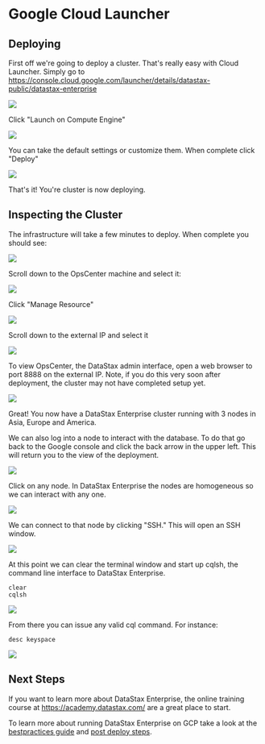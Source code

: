 # Google Cloud Launcher

## Deploying
First off we're going to deploy a cluster.  That's really easy with Cloud Launcher.  Simply go to https://console.cloud.google.com/launcher/details/datastax-public/datastax-enterprise

![](./img/cloudlauncherlandingpage.png)

Click "Launch on Compute Engine"

![](./img/launcherconfig.png)

You can take the default settings or customize them.  When complete click "Deploy"

![](./img/deploying.png)

That's it!  You're cluster is now deploying.

## Inspecting the Cluster

The infrastructure will take a few minutes to deploy.  When complete you should see:

![](./img/deployed.png)

Scroll down to the OpsCenter machine and select it:

![](./img/opscentermachine.png)

Click "Manage Resource"

![](./img/vminstance.png)

Scroll down to the external IP and select it

![](./img/externalip.png)

To view OpsCenter, the DataStax admin interface, open a web browser to port 8888 on the external IP.  Note, if you do this very soon after deployment, the cluster may not have completed setup yet.

![](./img/opscenter.png)

Great!  You now have a DataStax Enterprise cluster running with 3 nodes in Asia, Europe and America.

We can also log into a node to interact with the database.  To do that go back to the Google console and click the back arrow in the upper left.  This will return you to the view of the deployment.

![](./img/nodes.png)

Click on any node.  In DataStax Enterprise the nodes are homogeneous so we can interact with any one.

![](./img/node.png)

We can connect to that node by clicking "SSH."  This will open an SSH window.

![](./img/terminal.png)

At this point we can clear the terminal window and start up cqlsh, the command line interface to DataStax Enterprise.

    clear
    cqlsh

![](./img/cqlsh.png)

From there you can issue any valid cql command.  For instance:

    desc keyspace
    
![](./img/desc.png)
    
## Next Steps

If you want to learn more about DataStax Enterprise, the online training course at https://academy.datastax.com/ are a great place to start.

To learn more about running DataStax Enterprise on GCP take a look at the [bestpractices guide](bestpractices.md) and [post deploy steps](postdeploy.md).